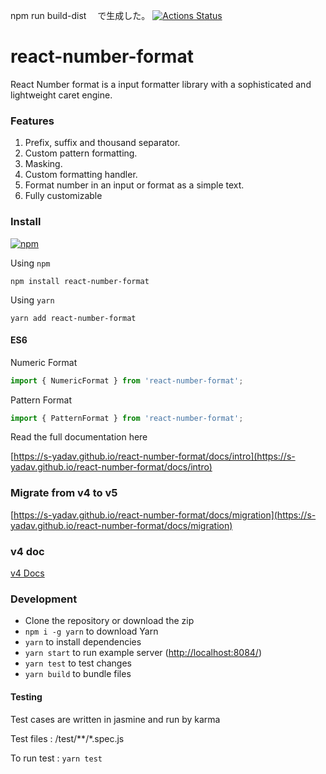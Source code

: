 npm run build-dist 　で生成した。
[![Actions Status](https://github.com/s-yadav/react-number-format/workflows/CI/badge.svg)](https://github.com/s-yadav/react-number-format/actions)

# react-number-format

React Number format is a input formatter library with a sophisticated and lightweight caret engine.

### Features

1. Prefix, suffix and thousand separator.
2. Custom pattern formatting.
3. Masking.
4. Custom formatting handler.
5. Format number in an input or format as a simple text.
6. Fully customizable

### Install

[![npm](https://img.shields.io/npm/dm/react-number-format.svg)](https://www.npmjs.com/package/react-number-format)

Using `npm`

```
npm install react-number-format
```

Using `yarn`

```
yarn add react-number-format
```

#### ES6

Numeric Format

```js
import { NumericFormat } from 'react-number-format';
```

Pattern Format

```js
import { PatternFormat } from 'react-number-format';
```

Read the full documentation here

[https://s-yadav.github.io/react-number-format/docs/intro](https://s-yadav.github.io/react-number-format/docs/intro)

### Migrate from v4 to v5

[https://s-yadav.github.io/react-number-format/docs/migration](https://s-yadav.github.io/react-number-format/docs/migration)

### v4 doc

[v4 Docs](https://github.com/s-yadav/react-number-format/blob/master/documentation/v4.md)

### Development

- Clone the repository or download the zip
- `npm i -g yarn` to download Yarn
- `yarn` to install dependencies
- `yarn start` to run example server (<http://localhost:8084/>)
- `yarn test` to test changes
- `yarn build` to bundle files

#### Testing

Test cases are written in jasmine and run by karma

Test files : /test/\*\*/\*.spec.js

To run test : `yarn test`
